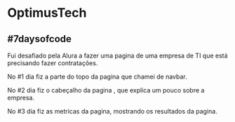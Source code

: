 <h1>OptimusTech</h1>

<h2>#7daysofcode</h2>

Fui desafiado pela Alura a fazer uma pagina de uma empresa de TI que está precisando fazer contratações.

No #1 dia fiz a parte do topo da pagina que chamei de navbar.

No #2 dia fiz o cabeçalho da pagina , que explica um pouco sobre a empresa.

No #3 dia fiz as metricas da pagina, mostrando os resultados da pagina.
